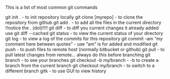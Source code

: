 This is a list of most common git commands 

git init . - to init repository locally
git clone [myrepo] - to clone the repository from github
git  add .  - to add all the files in the current directory !!notice the . (dot)!!!!
git diff - to diff you current changes it already added use git diff --cached
git status - to view the current status of your directory
git log - to view a log of the commits for this repository
git commit -am “my comment here between quotes” - use “am” is for added and modified
git push - to push files to remote host (normally bitbucket or github)
git pull - to pull latest changes from remote… always do this before branching
git branch - to see your branches
git checkout -b my/branch - -b to create a branch from the current branch
git checkout my/branch - to switch to a different branch
gitk  - to use GUI to view history
